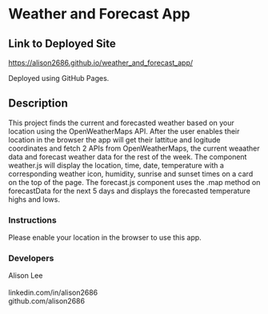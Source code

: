 # Weather and Forecast App

## Link to Deployed Site

https://alison2686.github.io/weather_and_forecast_app/

Deployed using GitHub Pages.

## Description

This project finds the current and forecasted weather based on your location using the OpenWeatherMaps API. After the user enables their location in the browser the app will get their lattitue and logitude coordinates and fetch 2 APIs from OpenWeatherMaps, the current weaather data and forecast weather data for the rest of the week. The component weather.js will display the location, time, date, temperature with a corresponding weather icon, humidity, sunrise and sunset times on a card on the top of the page. The forecast.js component uses the .map method on forecastData for the next 5 days and displays the forecasted temperature highs and lows.

### Instructions

Please enable your location in the browser to use this app.

### Developers

Alison Lee  
\
linkedin.com/in/alison2686
\
github.com/alison2686
